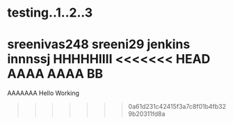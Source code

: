 # testing..1..2..3
sreenivas248
sreeni29
jenkins innnssj
HHHHHIIII
<<<<<<< HEAD
AAAA
AAAA
BB
=======
AAAAAAA
Hello Working
>>>>>>> 0a61d231c42415f3a7c8f01b4fb329b20311fd8a
